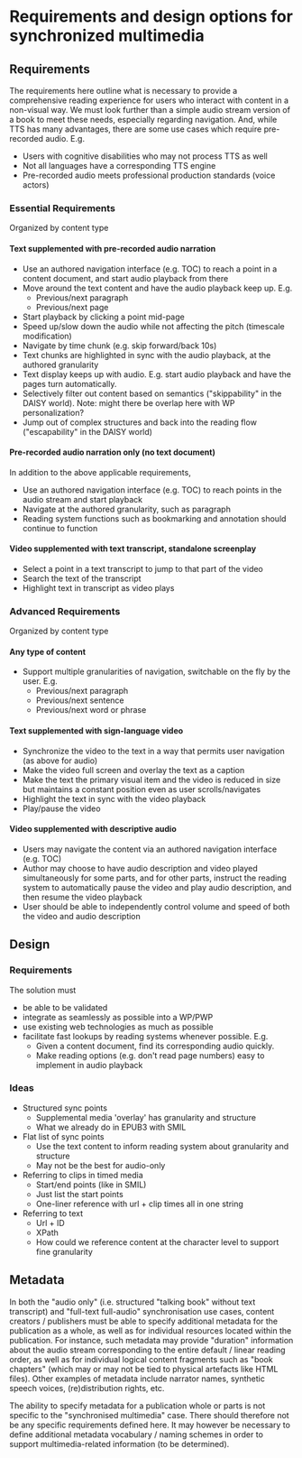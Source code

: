 # Requirements and design options for synchronized multimedia

## Requirements

The requirements here outline what is necessary to provide a comprehensive reading experience for users who interact with content in a non-visual way. We must look further than a simple audio stream version of a book to meet these needs, especially regarding navigation. And, while TTS has many advantages, there are some use cases which require pre-recorded audio. E.g.

* Users with cognitive disabilities who may not process TTS as well
* Not all languages have a corresponding TTS engine
* Pre-recorded audio meets professional production standards (voice actors)


### Essential Requirements

Organized by content type

#### Text supplemented with pre-recorded audio narration
* Use an authored navigation interface (e.g. TOC) to reach a point in a content document, and start audio playback from there
* Move around the text content and have the audio playback keep up. E.g. 
  * Previous/next paragraph
  * Previous/next page
* Start playback by clicking a point mid-page
* Speed up/slow down the audio while not affecting the pitch (timescale modification)
* Navigate by time chunk (e.g. skip forward/back 10s)
* Text chunks are highlighted in sync with the audio playback, at the authored granularity
* Text display keeps up with audio. E.g. start audio playback and have the pages turn automatically.
* Selectively filter out content based on semantics ("skippability" in the DAISY world). Note: might there be overlap here with WP personalization?
* Jump out of complex structures and back into the reading flow ("escapability" in the DAISY world)

#### Pre-recorded audio narration only (no text document)

In addition to the above applicable requirements,

* Use an authored navigation interface (e.g. TOC) to reach points in the audio stream and start playback 
* Navigate at the authored granularity, such as paragraph
* Reading system functions such as bookmarking and annotation should continue to function

#### Video supplemented with text transcript, standalone screenplay
* Select a point in a text transcript to jump to that part of the video
* Search the text of the transcript
* Highlight text in transcript as video plays

### Advanced Requirements

Organized by content type

#### Any type of content
* Support multiple granularities of navigation, switchable on the fly by the user. E.g. 
  * Previous/next paragraph
  * Previous/next sentence
  * Previous/next word or phrase

#### Text supplemented with sign-language video

* Synchronize the video to the text in a way that permits user navigation (as above for audio)
* Make the video full screen and overlay the text as a caption
* Make the text the primary visual item and the video is reduced in size but maintains a constant position even as user scrolls/navigates
* Highlight the text in sync with the video playback
* Play/pause the video

#### Video supplemented with descriptive audio

* Users may navigate the content via an authored navigation interface (e.g. TOC)
* Author may choose to have audio description and video played simultaneously for some parts, and for other parts, instruct the reading system to automatically pause the video and play audio description, and then resume the video playback
* User should be able to independently control volume and speed of both the video and audio description 

## Design

### Requirements

The solution must

* be able to be validated
* integrate as seamlessly as possible into a WP/PWP
* use existing web technologies as much as possible
* facilitate fast lookups by reading systems whenever possible. E.g. 
  * Given a content document, find its corresponding audio quickly.
  * Make reading options (e.g. don't read page numbers) easy to implement in audio playback

### Ideas

* Structured sync points
  * Supplemental media 'overlay' has granularity and structure
  * What we already do in EPUB3 with SMIL
* Flat list of sync points
  * Use the text content to inform reading system about granularity and structure
  * May not be the best for audio-only
* Referring to clips in timed media
  * Start/end points (like in SMIL)
  * Just list the start points
  * One-liner reference with url + clip times all in one string
* Referring to text
  * Url + ID
  * XPath
  * How could we reference content at the character level to support fine granularity

## Metadata

In both the "audio only" (i.e. structured "talking book" without text transcript) and "full-text full-audio" synchronisation use cases, content creators / publishers must be able to specify additional metadata for the publication as a whole, as well as for individual resources located within the publication. For instance, such metadata may provide "duration" information about the audio stream corresponding to the entire default / linear reading order, as well as for individual logical content fragments such as "book chapters" (which may or may not be tied to physical artefacts like HTML files). Other examples of metadata include narrator names, synthetic speech voices, (re)distribution rights, etc.

The ability to specify metadata for a publication whole or parts is not specific to the "synchronised multimedia" case. There should therefore not be any specific requirements defined here. It may however be necessary to define additional metadata vocabulary / naming schemes in order to support multimedia-related information (to be determined).
